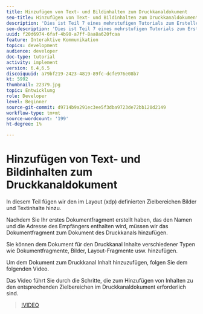 ```yaml
---
title: Hinzufügen von Text- und Bildinhalten zum Druckkanaldokument
seo-title: Hinzufügen von Text- und Bildinhalten zum Druckkanaldokument
description: 'Dies ist Teil 7 eines mehrstufigen Tutorials zum Erstellen Ihres ersten interaktiven Kommunikationsdokuments. In diesem Teil fügen wir den im Layout (xdp) definierten Zielbereichen Bilder und Textinhalte hinzu. '
seo-description: 'Dies ist Teil 7 eines mehrstufigen Tutorials zum Erstellen Ihres ersten interaktiven Kommunikationsdokuments. In diesem Teil fügen wir den im Layout (xdp) definierten Zielbereichen Bilder und Textinhalte hinzu. '
uuid: f20d6974-6faf-4b90-a7ff-8aa8a620fcaa
feature: Interaktive Kommunikation
topics: development
audience: developer
doc-type: tutorial
activity: implement
version: 6.4,6.5
discoiquuid: a79bf219-2423-4819-89fc-dcfe976e08b7
kt: 5992
thumbnail: 22379.jpg
topic: Entwicklung
role: Developer
level: Beginner
source-git-commit: d9714b9a291ec3ee5f3dba9723de72bb120d2149
workflow-type: tm+mt
source-wordcount: '199'
ht-degree: 1%

---
```



# Hinzufügen von Text- und Bildinhalten zum Druckkanaldokument

In diesem Teil fügen wir den im Layout (xdp) definierten Zielbereichen Bilder und Textinhalte hinzu.

Nachdem Sie Ihr erstes Dokumentfragment erstellt haben, das den Namen und die Adresse des Empfängers enthalten wird, müssen wir das Dokumentfragment zum Dokument des Druckkanals hinzufügen.

Sie können dem Dokument für den Druckkanal Inhalte verschiedener Typen wie Dokumentfragmente, Bilder, Layout-Fragmente usw. hinzufügen.

Um dem Dokument zum Druckkanal Inhalt hinzuzufügen, folgen Sie dem folgenden Video.

Das Video führt Sie durch die Schritte, die zum Hinzufügen von Inhalten zu den entsprechenden Zielbereichen im Druckkanaldokument erforderlich sind.

>[!VIDEO](https://video.tv.adobe.com/v/22379t2/?quality=9&learn=on)

